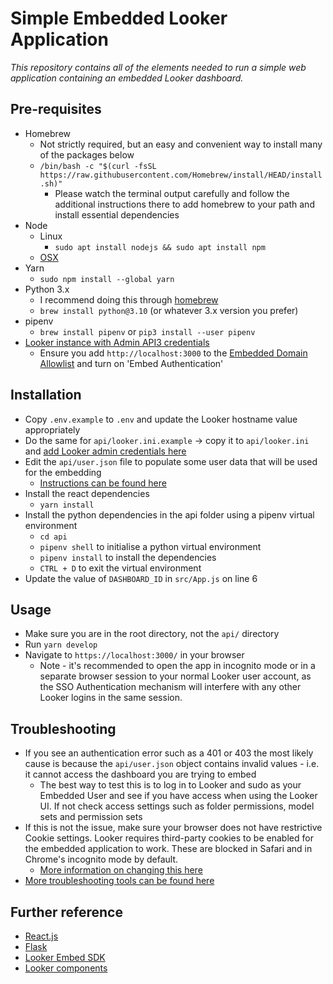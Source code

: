 # Simple Embedded Looker Application
_This repository contains all of the elements needed to run a simple web application containing an embedded Looker dashboard._

## Pre-requisites
* Homebrew
  * Not strictly required, but an easy and convenient way to install many of the packages below
  * `/bin/bash -c "$(curl -fsSL https://raw.githubusercontent.com/Homebrew/install/HEAD/install.sh)"`
    * Please watch the terminal output carefully and follow the additional instructions there to add homebrew to your path and install essential dependencies
* Node
  * Linux
    * `sudo apt install nodejs && sudo apt install npm`
  * [OSX](https://nodejs.org/en/download/)
* Yarn
  * `sudo npm install --global yarn`
* Python 3.x
  * I recommend doing this through [homebrew](https://brew.sh/)
  * `brew install python@3.10` (or whatever 3.x version you prefer)
* pipenv
  * `brew install pipenv` or `pip3 install --user pipenv`
* [Looker instance with Admin API3 credentials](https://github.com/looker-open-source/sdk-codegen/tree/main/python#configuring-the-sdk)
  * Ensure you add `http://localhost:3000` to the [Embedded Domain Allowlist](https://cloud.google.com/looker/docs/admin-panel-platform-embed#embedded_domain_allowlist) and turn on 'Embed Authentication'

## Installation
* Copy `.env.example` to `.env` and update the Looker hostname value appropriately
* Do the same for `api/looker.ini.example` -> copy it to `api/looker.ini` and [add Looker admin credentials here](https://github.com/looker-open-source/sdk-codegen/tree/main/python#configuring-the-sdk)
* Edit the `api/user.json` file to populate some user data that will be used for the embedding
  * [Instructions can be found here](https://cloud.google.com/looker/docs/single-sign-on-embedding#collecting_the_necessary_looker_information)
* Install the react dependencies
  * `yarn install`
* Install the python dependencies in the api folder using a pipenv virtual environment
  * `cd api`
  * `pipenv shell` to initialise a python virtual environment
  * `pipenv install` to install the dependencies
  * `CTRL + D` to exit the virtual environment
* Update the value of `DASHBOARD_ID` in `src/App.js` on line 6 

## Usage
* Make sure you are in the root directory, not the `api/` directory
* Run `yarn develop`
* Navigate to `https://localhost:3000/` in your browser
  * Note - it's recommended to open the app in incognito mode or in a separate browser session to your normal Looker user account, as the SSO Authentication mechanism will interfere with any other Looker logins in the same session.

## Troubleshooting
* If you see an authentication error such as a 401 or 403 the most likely cause is because the `api/user.json` object contains invalid values - i.e. it cannot access the dashboard you are trying to embed
  * The best way to test this is to log in to Looker and sudo as your Embedded User and see if you have access when using the Looker UI. If not check access settings such as folder permissions, model sets and permission sets
* If this is not the issue, make sure your browser does not have restrictive Cookie settings. Looker requires third-party cookies to be enabled for the embedded application to work. These are blocked in Safari and in Chrome's incognito mode by default.
  * [More information on changing this here](https://cloud.google.com/looker/docs/best-practices/how-to-troubleshoot-sso-embed-authentication-errors#im-getting-redirected-to-a-page-with-the-401-error-message-you-are-not-authenitcated-to-view-this-page.)
* [More troubleshooting tools can be found here](https://community.looker.com/embedding-looker-powered-by-looker-75/sso-embed-tools-and-troubleshooting-resources-20620)

## Further reference
* [React.js](https://reactjs.org/)
* [Flask](https://flask.palletsprojects.com/en/2.2.x/)
* [Looker Embed SDK](https://looker-open-source.github.io/embed-sdk/)
* [Looker components](https://looker-open-source.github.io/components/latest/)

